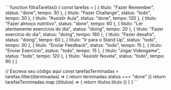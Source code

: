 ˋˋˋfunction filtraTarefas() {
const tarefas = [
{ titulo: "Fazer Remember", status: "done", tempo: 30 },
{ titulo: "Fazer Challange", status: "todo", tempo: 30 },
{ titulo: "Assistir Aula", status: "done", tempo: 120 },
{ titulo: "Fazer almoço nutritivo", status: "done", tempo: 60 },
{ titulo: "Ler atentamente exercícios do dia", status: "doing", tempo: 20 },
{ titulo: "Fazer exercício do dia", status: "doing", tempo: 180 },
{ titulo: "Fazer desafio", status: "doing", tempo: 60 },
{ titulo: "Ir para o Stand Up", status: "todo", tempo: 30 },
{ titulo: "Enviar Feedback", status: "todo", tempo: 15 },
{ titulo: "Enviar Exercício", status: "todo", tempo: 15 },
{ titulo: "Jogar Videogame", status: "todo", tempo: 120 },
{ titulo: "Assistir Novela", status: "todo", tempo: 90 }
]

// Escreva seu código aqui
const tarefasTerminadas = tarefas.filter((terminadas) => {
return terminadas.status === "done"
})
return tarefasTerminadas.map ((titulos) => {
return titulos.titulo
})
}
}ˋˋˋ
